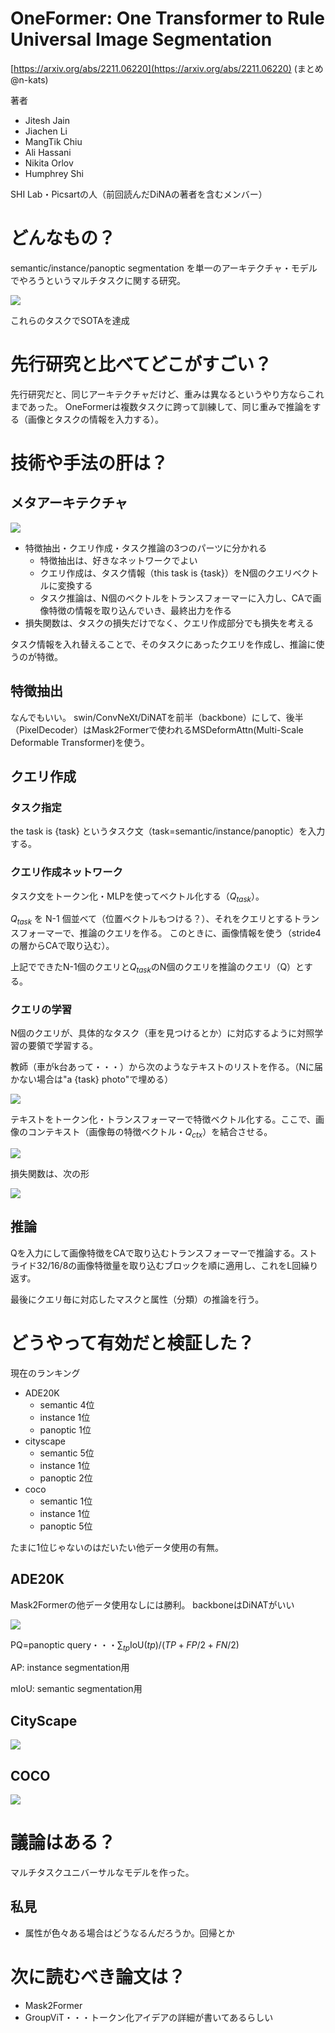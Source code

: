 # OneFormer: One Transformer to Rule Universal Image Segmentation

[https://arxiv.org/abs/2211.06220](https://arxiv.org/abs/2211.06220)
(まとめ @n-kats)

著者

* Jitesh Jain
* Jiachen Li
* MangTik Chiu
* Ali Hassani
* Nikita Orlov
* Humphrey Shi

SHI Lab・Picsartの人（前回読んだDiNAの著者を含むメンバー）

# どんなもの？

semantic/instance/panoptic segmentation を単一のアーキテクチャ・モデルでやろうというマルチタスクに関する研究。

![](./OneFormer_2211.06220/intro.png)

これらのタスクでSOTAを達成

# 先行研究と比べてどこがすごい？

先行研究だと、同じアーキテクチャだけど、重みは異なるというやり方ならこれまであった。
OneFormerは複数タスクに跨って訓練して、同じ重みで推論をする（画像とタスクの情報を入力する）。

# 技術や手法の肝は？

## メタアーキテクチャ

![](./OneFormer_2211.06220/meta.png)

* 特徴抽出・クエリ作成・タスク推論の3つのパーツに分かれる
  * 特徴抽出は、好きなネットワークでよい
  * クエリ作成は、タスク情報（this task is {task}）をN個のクエリベクトルに変換する
  * タスク推論は、N個のベクトルをトランスフォーマーに入力し、CAで画像特徴の情報を取り込んでいき、最終出力を作る
* 損失関数は、タスクの損失だけでなく、クエリ作成部分でも損失を考える

タスク情報を入れ替えることで、そのタスクにあったクエリを作成し、推論に使うのが特徴。

## 特徴抽出

なんでもいい。
swin/ConvNeXt/DiNATを前半（backbone）にして、後半（PixelDecoder）はMask2Formerで使われるMSDeformAttn(Multi-Scale Deformable Transformer)を使う。

## クエリ作成

### タスク指定

the task is {task} というタスク文（task=semantic/instance/panoptic）を入力する。

### クエリ作成ネットワーク

タスク文をトークン化・MLPを使ってベクトル化する（$Q_{task}$）。

$Q_{task}$ を N-1 個並べて（位置ベクトルもつける？）、それをクエリとするトランスフォーマーで、推論のクエリを作る。
このときに、画像情報を使う（stride4の層からCAで取り込む）。

上記でできたN-1個のクエリと$Q_{task}$のN個のクエリを推論のクエリ（Q）とする。

### クエリの学習

N個のクエリが、具体的なタスク（車を見つけるとか）に対応するように対照学習の要領で学習する。

教師（車がk台あって・・・）から次のようなテキストのリストを作る。（Nに届かない場合は"a {task} photo"で埋める）

![](./OneFormer_2211.06220/query_text.png)

テキストをトークン化・トランスフォーマーで特徴ベクトル化する。ここで、画像のコンテキスト（画像毎の特徴ベクトル・$Q_{ctx}$）を結合させる。

![](./OneFormer_2211.06220/q_text.png)

損失関数は、次の形

![](./OneFormer_2211.06220/loss_q.png)

## 推論

Qを入力にして画像特徴をCAで取り込むトランスフォーマーで推論する。ストライド32/16/8の画像特徴量を取り込むブロックを順に適用し、これをL回繰り返す。

最後にクエリ毎に対応したマスクと属性（分類）の推論を行う。

# どうやって有効だと検証した？

現在のランキング

* ADE20K
  * semantic 4位
  * instance 1位
  * panoptic 1位
* cityscape
  * semantic 5位
  * instance 1位
  * panoptic 2位
* coco
  * semantic 1位
  * instance 1位
  * panoptic 5位

たまに1位じゃないのはだいたい他データ使用の有無。

## ADE20K

Mask2Formerの他データ使用なしには勝利。
backboneはDiNATがいい

![](./OneFormer_2211.06220/scores_ade20k.png)

PQ=panoptic query・・・$\sum_{tp} \text{IoU}(tp) / (TP+FP/2+FN/2)$

AP: instance segmentation用

mIoU: semantic segmentation用

## CityScape

![](./OneFormer_2211.06220/scores_cityscape.png)

## COCO

![](./OneFormer_2211.06220/scores_coco.png)

# 議論はある？

マルチタスクユニバーサルなモデルを作った。

## 私見

* 属性が色々ある場合はどうなるんだろうか。回帰とか

# 次に読むべき論文は？

* Mask2Former
* GroupViT・・・トークン化アイデアの詳細が書いてあるらしい
